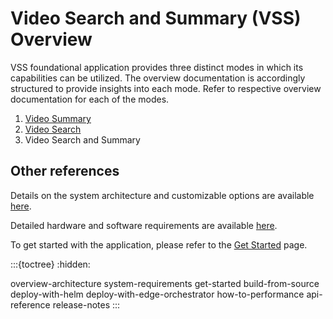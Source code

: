 # Video Search and Summary (VSS) Overview

VSS foundational application provides three distinct modes in which its capabilities can be utilized. The overview documentation is accordingly structured to provide insights into each mode. Refer to respective overview documentation for each of the modes.

1. [Video Summary](Overview-summary.md)
2. [Video Search](Overview-search.md)
3. Video Search and Summary

## Other references
Details on the system architecture and customizable options are available [here](./overview-architecture.md).

Detailed hardware and software requirements are available [here](./system-requirements.md).

To get started with the application, please refer to the [Get Started](./get-started.md) page.

:::{toctree}
:hidden:

overview-architecture
system-requirements
get-started
build-from-source
deploy-with-helm
deploy-with-edge-orchestrator
how-to-performance
api-reference
release-notes
:::
